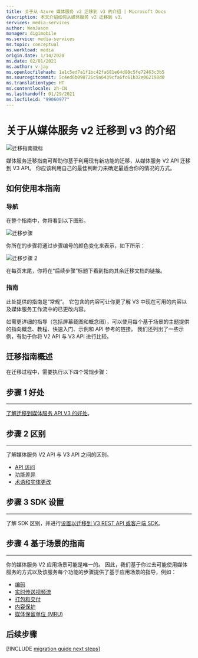 ```yaml
---
title: 关于从 Azure 媒体服务 v2 迁移到 v3 的介绍 | Microsoft Docs
description: 本文介绍如何从媒体服务 v2 迁移到 v3。
services: media-services
author: WenJason
manager: digimobile
ms.service: media-services
ms.topic: conceptual
ms.workload: media
origin.date: 1/14/2020
ms.date: 02/01/2021
ms.author: v-jay
ms.openlocfilehash: 1a1c5ed7a1f1bc42fa681e64d80c5fe72463c3b5
ms.sourcegitcommit: 5c4ed6b098726c9a6439cfa6fc61b32e062198d0
ms.translationtype: HT
ms.contentlocale: zh-CN
ms.lasthandoff: 01/29/2021
ms.locfileid: "99060977"
---
```

# <a name="migrate-from-media-services-v2-to-v3-introduction"></a>关于从媒体服务 v2 迁移到 v3 的介绍

![迁移指南徽标](./media/migration-guide/azure-media-services-logo-migration-guide.svg)

媒体服务迁移指南可帮助你基于利用现有新功能的迁移，从媒体服务 V2 API 迁移到 V3 API。 你应该利用自己的最佳判断力来确定最适合你的情况的方式。

## <a name="how-to-use-this-guide"></a>如何使用本指南

### <a name="navigating"></a>导航

在整个指南中，你将看到以下图形。

![迁移步骤](./media/migration-guide/steps.svg)<br/>

你所在的步骤将通过步骤编号的颜色变化来表示，如下所示：

![迁移步骤 2](./media/migration-guide/steps-2.svg)<br/>

在每页末尾，你将在“后续步骤”标题下看到指向其余迁移文档的链接。

### <a name="guidance"></a>指南

此处提供的指南是“常规”。 它包含的内容可让你更了解 V3 中现在可用的内容以及媒体服务工作流中的已更改内容。

如需更详细的指导（包括屏幕截图和概念图），可以使用每个基于场景的主题提供的指向概念、教程、快速入门、示例和 API 参考的链接。 我们还列出了一些示例，有助于你将 V2 API 与 V3 API 进行比较。

## <a name="migration-guidance-overview"></a>迁移指南概述

在迁移过程中，需要执行以下四个常规步骤：

## <a name="step-1-benefits"></a>步骤 1 好处

<hr color="#5ea0ef" size="10">

[了解迁移到媒体服务 API V3 的好处](migrate-v-2-v-3-migration-benefits.md)。

## <a name="step-2-differences"></a>步骤 2 区别

<hr color="#5ea0ef" size="10">

了解媒体服务 V2 API 与 V3 API 之间的区别。

- [API 访问](migrate-v-2-v-3-differences-api-access.md)
- [功能差异](migrate-v-2-v-3-differences-feature-gaps.md)
- [术语和实体更改](migrate-v-2-v-3-differences-terminology.md)

## <a name="step-3-sdk-setup"></a>步骤 3 SDK 设置

<hr color="#5ea0ef" size="10">

了解 SDK 区别，并进行[设置以迁移到 V3 REST API 或客户端 SDK](migrate-v-2-v-3-migration-setup.md)。

## <a name="step-4-scenario-based-guidance"></a>步骤 4 基于场景的指南

<hr color="#5ea0ef" size="10">

你的媒体服务 V2 应用场景可能是唯一的。 因此，我们基于你过去可能使用媒体服务的方式以及该服务每个功能的步骤提供了基于应用场景的指导，例如：

- [编码](migrate-v-2-v-3-migration-scenario-based-encoding.md)
- [实时传送视频流](migrate-v-2-v-3-migration-scenario-based-live-streaming.md)
- [打包和交付](migrate-v-2-v-3-migration-scenario-based-publishing.md)
- [内容保护](migrate-v-2-v-3-migration-scenario-based-content-protection.md)
- [媒体保留单位 (MRU)](migrate-v-2-v-3-migration-scenario-based-media-reserved-units.md)

## <a name="next-steps"></a>后续步骤

[!INCLUDE [migration guide next steps](./includes/migration-guide-next-steps.md)]
